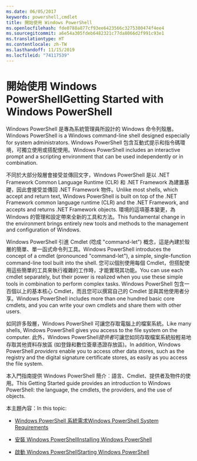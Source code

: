 ```yaml
---
ms.date: 06/05/2017
keywords: powershell,cmdlet
title: 開始使用 Windows PowerShell
ms.openlocfilehash: fde0788a877cf93ee6423566c3275380474f4ee4
ms.sourcegitcommit: a6e54a305fdeb6482321c77da8066d2f991c93e1
ms.translationtype: HT
ms.contentlocale: zh-TW
ms.lasthandoff: 11/15/2019
ms.locfileid: "74117539"
---
```

# <a name="getting-started-with-windows-powershell"></a><span data-ttu-id="8d0fd-103">開始使用 Windows PowerShell</span><span class="sxs-lookup"><span data-stu-id="8d0fd-103">Getting Started with Windows PowerShell</span></span>
<span data-ttu-id="8d0fd-104">Windows PowerShell 是專為系統管理員所設計的 Windows 命令列殼層。</span><span class="sxs-lookup"><span data-stu-id="8d0fd-104">Windows PowerShell is a Windows command-line shell designed especially for system administrators.</span></span> <span data-ttu-id="8d0fd-105">Windows PowerShell 包含互動式提示和指令碼環境，可獨立使用或搭配使用。</span><span class="sxs-lookup"><span data-stu-id="8d0fd-105">Windows PowerShell includes an interactive prompt and a scripting environment that can be used independently or in combination.</span></span>

<span data-ttu-id="8d0fd-106">不同於大部分殼層會接受並傳回文字，Windows PowerShell 是以 .NET Framework Common Language Runtime (CLR) 和 .NET Framework 為建置基礎，因此會接受並傳回 .NET Framework 物件。</span><span class="sxs-lookup"><span data-stu-id="8d0fd-106">Unlike most shells, which accept and return text, Windows PowerShell is built on top of the .NET Framework common language runtime (CLR) and the .NET Framework, and accepts and returns .NET Framework objects.</span></span> <span data-ttu-id="8d0fd-107">環境的這項基本變更，為 Windows 的管理和設定帶來全新的工具和方法。</span><span class="sxs-lookup"><span data-stu-id="8d0fd-107">This fundamental change in the environment brings entirely new tools and methods to the management and configuration of Windows.</span></span>

<span data-ttu-id="8d0fd-108">Windows PowerShell 引進 Cmdlet (唸成 "command-let") 概念，這是內建於殼層的簡單、單一函式命令列工具。</span><span class="sxs-lookup"><span data-stu-id="8d0fd-108">Windows PowerShell introduces the concept of a cmdlet (pronounced "command-let"), a simple, single-function command-line tool built into the shell.</span></span> <span data-ttu-id="8d0fd-109">您可以個別使用每個 Cmdlet，但搭配使用這些簡單的工具來執行複雜的工作時，才能實現其功能。</span><span class="sxs-lookup"><span data-stu-id="8d0fd-109">You can use each cmdlet separately, but their power is realized when you use these simple tools in combination to perform complex tasks.</span></span> <span data-ttu-id="8d0fd-110">Windows PowerShell 包含一百個以上的基本核心 Cmdlet，而且您可以撰寫自己的 Cmdlet 並與其他使用者分享。</span><span class="sxs-lookup"><span data-stu-id="8d0fd-110">Windows PowerShell includes more than one hundred basic core cmdlets, and you can write your own cmdlets and share them with other users.</span></span>

<span data-ttu-id="8d0fd-111">如同許多殼層，Windows PowerShell 可讓您存取電腦上的檔案系統。</span><span class="sxs-lookup"><span data-stu-id="8d0fd-111">Like many shells, Windows PowerShell gives you access to the file system on the computer.</span></span> <span data-ttu-id="8d0fd-112">此外，Windows PowerShell*提供者*可讓您如同存取檔案系統般輕易地存取其他資料存放區 (如登錄和數位簽章憑證存放區)。</span><span class="sxs-lookup"><span data-stu-id="8d0fd-112">In addition, Windows PowerShell *providers* enable you to access other data stores, such as the registry and the digital signature certificate stores, as easily as you access the file system.</span></span>

<span data-ttu-id="8d0fd-113">本入門指南提供 Windows PowerShell 簡介︰語言、Cmdlet、提供者及物件的使用。</span><span class="sxs-lookup"><span data-stu-id="8d0fd-113">This Getting Started guide provides an introduction to Windows PowerShell: the language, the cmdlets, the providers, and the use of objects.</span></span>

<span data-ttu-id="8d0fd-114">本主題內容：</span><span class="sxs-lookup"><span data-stu-id="8d0fd-114">In this topic:</span></span>

- [<span data-ttu-id="8d0fd-115">Windows PowerShell 系統需求</span><span class="sxs-lookup"><span data-stu-id="8d0fd-115">Windows PowerShell System Requirements</span></span>](../install/Windows-PowerShell-System-Requirements.md)

- [<span data-ttu-id="8d0fd-116">安裝 Windows PowerShell</span><span class="sxs-lookup"><span data-stu-id="8d0fd-116">Installing Windows PowerShell</span></span>](../install/Installing-Windows-PowerShell.md)

- [<span data-ttu-id="8d0fd-117">啟動 Windows PowerShell</span><span class="sxs-lookup"><span data-stu-id="8d0fd-117">Starting Windows PowerShell</span></span>](Starting-Windows-PowerShell.md)
